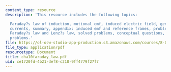 ```yaml
---
content_type: resource
description: 'This resource includes the following topics:

  Faraday?s law of induction, motional emf, induced electric field, generators, eddy
  currents, summary, appendix: induced emf and reference frames, problem-solving tips:
  Faraday?s law and Lenz?s law, solved problems, conceptual questions, and additional
  problems.'
file: https://ol-ocw-studio-app-production.s3.amazonaws.com/courses/8-02-physics-ii-electricity-and-magnetism-spring-2007/ce1720fd4b21def8c2189ff4779f27f7_cha10faraday_law.pdf
file_type: application/pdf
resourcetype: Document
title: cha10faraday_law.pdf
uid: ce1720fd-4b21-def8-c218-9ff4779f27f7
---
```

